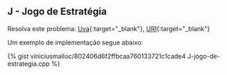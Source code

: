 
## J - Jogo de Estratégia

Resolva este problema:
[Uva][uva-12959]{:target="_blank"},
[URI][uri-1940]{:target="_blank"}

Um exemplo de implementação segue abaixo:

{% gist viniciusmalloc/802406d6f2ffbcaa760133721c1cade4 J-jogo-de-estrategia.cpp %}

[uva-12959]:	https://uva.onlinejudge.org/index.php?option=onlinejudge&page=show_problem&problem=4838
[uri-1940]:		https://www.urionlinejudge.com.br/judge/pt/problems/view/1940
